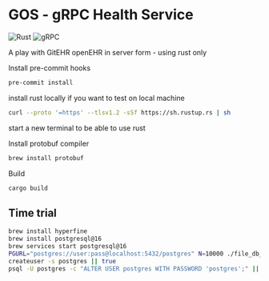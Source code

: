 # GOS - gRPC Health Service

![Rust](https://img.shields.io/badge/rust-%23000000.svg?style=for-the-badge&logo=rust&logoColor=white)
![gRPC](https://img.shields.io/badge/gRPC-4285F4?style=for-the-badge&logo=google&logoColor=white)

A play with GitEHR openEHR in server form - using rust only

Install pre-commit hooks

```bash
pre-commit install
```

install rust locally if you want to test on local machine

```bash
curl --proto '=https' --tlsv1.2 -sSf https://sh.rustup.rs | sh
```

start a new terminal to be able to use rust

Install protobuf compiler

```bash
brew install protobuf
```

Build

```bash
cargo build
```

## Time trial

```bash
brew install hyperfine
brew install postgresql@16
brew services start postgresql@16
PGURL="postgres://user:pass@localhost:5432/postgres" N=10000 ./file_db_time_trial.sh
createuser -s postgres || true
psql -U postgres -c "ALTER USER postgres WITH PASSWORD 'postgres';" || true
```
